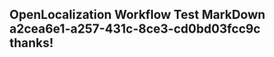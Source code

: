 <properties
ms.topic="hero-topic"
ms.test1="hero-topic"
ms.test2="test"/>

## OpenLocalization Workflow Test MarkDown a2cea6e1-a257-431c-8ce3-cd0bd03fcc9c thanks!
